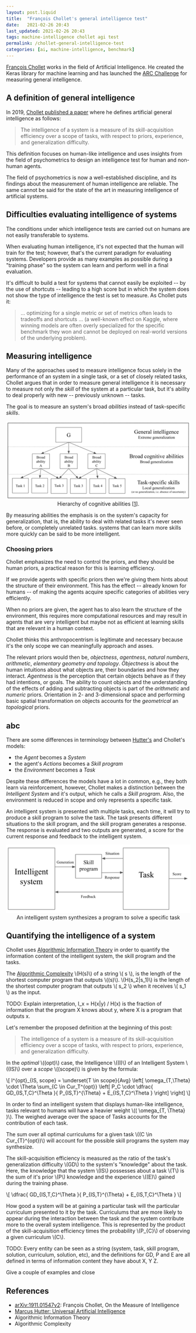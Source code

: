 ```yaml
---
layout: post.liquid
title:  "François Chollet's general intelligence test"
date:   2021-02-26 20:43
last_updated: 2021-02-26 20:43
tags: machine-intelligence chollet agi test
permalink: /chollet-general-intelligence-test
categories: [ai, machine-intelligence, benchmark]
---
```

[François Chollet](#references) works in the field of Artificial Intelligence.
He created the Keras library for machine learning and has
launched the [ARC Challenge](#references) for measuring general intelligence.

## A definition of general intelligence

In 2019, [Chollet published a paper](#references) where he defines artificial general
intelligence as follows:

> The intelligence of a system is a measure of its skill-acquisition efficiency
> over a scope of tasks, with respect to priors, experience, and generalization difficulty.

This definition focuses on human-like intelligence and uses insights from the field of
psychometrics to design an intelligence test for human and non-human agents.

The field of psychometrics is now a well-established discipline,
and its findings about the measurement of human intelligence are reliable. The
same cannot be said for the state of the art in measuring intelligence of artificial
systems.

## Difficulties evaluating intelligence of systems

The conditions under which intelligence tests are
carried out on humans are not easily transferable to systems.

When evaluating human intelligence, it's not expected that the human will train for the
test; however, that's the current paradigm for evaluating systems. Developers
provide as many examples as possible during a "training phase" so the system can learn and
perform well in a final evaluation.

It's difficult to build a test for systems that cannot easily be exploited --
by the use of shortcuts -- leading to a high score but in which the system does not
show the type of intelligence the test is set to measure. As Chollet puts it:

> ... optimizing for a single metric or set of metrics often leads to tradeoffs and
> shortcuts ... (a well-known effect on Kaggle, where winning models are often overly
> specialized for the specific benchmark they won and cannot be deployed on real-world
> versions of the underlying problem).

## Measuring intelligence

Many of the approaches used to measure intelligence focus solely in the performance of
an system in a single task, or a set of closely  related tasks, Chollet argues that in
order to measure general intelligence it is necessary to measure not only the _skill_
of the system at a particular task, but it's ability to deal properly with new --
previously unknown -- tasks.

The goal is to measure an system's broad _abilities_ instead of task-specific _skills_.

<div style="text-align: center">
    <img src="/assets/images/hierarchy-cognitive-abilities.png">
    <figcaption>
        Hierarchy of cognitive abilities [<a href="#bib:chollet-1">1</a>].
    </figcaption>
</div>

By measuring abilities the emphasis is on the system's capacity for generalization,
that is, the ability to deal with related tasks it's never seen before, or completely
unrelated tasks. systems that can learn more skills more quickly can be said to be
more intelligent.

### Choosing priors

Chollet emphasizes the need to control the priors, and they should be
human priors, a practical reason for this is learning efficiency.

If we provide agents with specific priors then we're giving them hints about
the structure of their environment. This has the effect -- already known for humans --
of making the agents acquire specific categories of abilities very efficiently.

When no priors are given, the agent has to also learn the structure of the environment,
this requires more computational resources and may result in agents that are very
intelligent but maybe not as efficient at learning skills that are relevant in a human
context.

Chollet thinks this anthropocentrism is legitimate and necessary because it's the only
scope we can meaningfully approach and asses.

The relevant priors would then be, _objectness_, _agentness_, _natural numbers_,
_arithmetic_, _elementary geometry and topology_. _Objectness_ is about the human
intuitions about what objects are, their boundaries and how they interact. _Agentness_
is the perception that certain objects behave as if they had intentions, or goals.
The ability to count objects and the understanding of the effects of adding and
subtracting objects is part of the _arithmetic_ and _numeric_ priors. Orientation in
2- and 3-dimensional space and performing basic spatial transformation on objects
accounts for the _geometrical_ an _topological_ priors.

## abc

There are some differences in terminology between [Hutter's](hutter-aixi) and Chollet's models:

- the _Agent_ becomes a _System_
- the agent's _Actions_ becomes a _Skill program_
- the _Environment_ becomes a _Task_

Despite these differences the models  have a lot in common, e.g., they both learn via
reinforcement, however, Chollet makes a distinction between the _Intelligent System_
and it's output, which he calls a _Skill program_. Also, the environment is reduced
in scope and only represents a specific task.

An intelligent system is presented with multiple tasks, each time, it will try to produce
a skill program to solve the task. The task presents different situations to the skill
program, and the skill program generates a response. The response is evaluated and two
outputs are generated, a score for the current response and feedback to the intelligent
system.

<div style="text-align: center">
    <img src="/assets/images/chollet-system-skill-task.png">
    <figcaption>
        An intelligent system synthesizes a program to solve a specific task
    </figcaption>
</div>

## Quantifying the intelligence of a system

Chollet uses [Algorithmic Information Theory](#references) in order to quantify
the information content of the intelligent system, the skill program and the tasks.

The [Algorithmic Complexity](#references) \\(H(s)\\) of a string \\( s \\), is the
length of the shortest computer program that outputs \\((s)\\). \\(H(s_2|s_1)\\)
is the length of the shortest computer program that outputs \\( s_2 \\) when it
receives \\( s_1 \\) as the input.

TODO: Explain interpretation, I_x = H(x|y) / H(x) is the fraction of information that
the program X knows about y, where X is a program that outputs x.

Let's remember the proposed definition at the beginning of this post:

> The intelligence of a system is a measure of its skill-acquisition efficiency
> over a scope of tasks, with respect to priors, experience, and generalization difficulty.

In the _optimal_  \\((opt)\\) case, the Intelligence \\((I)\\) of an
Intelligent System \\((IS)\\) over a _scope_ \\((scope)\\) is given by the formula:

\\[
I^{opt}\_{IS, scope} = \underset{T \in scope}{Avg}
\left[
    \omega_{T,\Theta} \cdot \Theta \sum_{C \in Cur_T^{opt}}
    \left[
        P_C \cdot \dfrac{
            GD_{IS,T,C}^\Theta
        }{
            P_{IS,T}^{\Theta} + E_{IS,T,C}^\Theta
        }
    \right]
\right]
\\]

In order to find an intelligent system that displays human-like intelligence, tasks
relevant to humans will have a heavier weight \\(( \omega\_{T, \Theta} )\\).
The weighed average over the space of Tasks accounts for the contribution of each task.

The sum over all optimal curriculums for a given task \\((C \in Cur\_{T}^{opt})\\)
will account for the possible skill programs the system may synthesize.

The skill-acquisition efficiency is measured as the ratio of the task's generalization difficulty
\\(GD\\) to the system's "knowledge" about the task. Here, the knowledge that the
system \\(IS\\) possesses about a task \\(T\\) is the sum of it's prior \\(P\\) knowledge
and the experience \\((E)\\) gained during the training phase.

\\[
\dfrac{
        GD_{IS,T,C}^\Theta
    }{
        P_{IS,T}^{\Theta} + E_{IS,T,C}^\Theta
    }
\\]

How good a system will be at gaining a particular task will the particular curriculum
presented to it by the task. Curriculums that are more likely to appear during the
interaction between the task and the system contribute more to the overall system
intelligence. This is represented by the product of the skill-acquisition efficiency
times the probability \\(P\_{C}\\) of observing a given curriculum \\(C\\).


TODO:
Every entity can be seen as a string (system, task, skill program, solution,
curriculum, solution, etc), and the definitions for GD, P and E are all defined
in terms of information content they have about X, Y Z.

Give a  couple of examples and close


## References

- <a name="bib:chollet-1">[arXiv:1911.01547v2](https://arxiv.org/abs/1911.01547v2)</a>:
François Chollet, On the Measure of Intelligence
- [Marcus Hutter: Universal Artificial Intelligence](hutter-aixi)
- Algorithmic Information Theory
- Algorithmic Complexity
